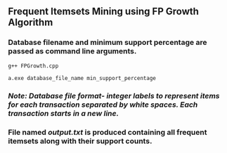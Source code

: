 ## Frequent Itemsets Mining using FP Growth Algorithm

### Database filename and minimum support percentage are passed as command line arguments.

```
g++ FPGrowth.cpp

a.exe database_file_name min_support_percentage

```


### *Note: Database file format- integer labels to represent items for each transaction separated by white spaces. Each transaction starts in a new line.*

### File named *output.txt* is produced containing all frequent itemsets along with their support counts. 